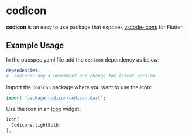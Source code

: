# codicon

__codicon__ is an easy to use package that exposes
[vscode-icons](https://marketplace.visualstudio.com/items?itemName=vscode-icons-team.vscode-icons)
for Flutter.

## Example Usage
In the pubspec.yaml file add the `codicon` dependency as below:
```yaml
dependencies:
#  codicon: any # uncomment and change for latest version
```

Import the `codicon` package where you want to use the icon:
```dart
import 'package:codicon/codicon.dart';
```

Use the icon in an [Icon](https://api.flutter.dev/flutter/widgets/Icon-class.html) widget:
```dart
Icon(
  Codicons.lightBulb,
), 
```